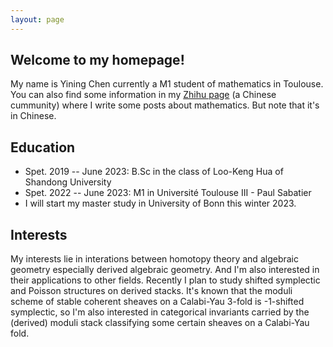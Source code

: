 ```yaml
---
layout: page
---
```


## Welcome to my homepage!

My name is Yining Chen currently a M1 student of mathematics in Toulouse. You can also find some information in my [Zhihu page](https://www.zhihu.com/people/ruo-ru-12-16) (a Chinese cummunity) where I write some posts about mathematics. But note that it's in Chinese.

## Education

* Spet. 2019 -- June 2023: B.Sc in the class of Loo-Keng Hua of Shandong University
* Spet. 2022 -- June 2023: M1 in Université Toulouse III - Paul Sabatier
* I will start my master study in University of Bonn this winter 2023.

## Interests
My interests lie in interations between homotopy theory and algebraic geometry especially derived algebraic geometry. And I'm also interested in their applications to other fields. Recently I plan to study shifted symplectic and Poisson structures on derived stacks. It's known that the moduli scheme of stable coherent sheaves on a Calabi-Yau 3-fold is -1-shifted symplectic, so I'm also interested in categorical invariants carried by the (derived) moduli stack classifying some certain sheaves on a Calabi-Yau fold.
